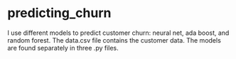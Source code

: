 # predicting_churn
I use different models to predict customer churn: neural net, ada boost, and random forest. The data.csv file contains the customer data. The models are found separately in three .py files.
